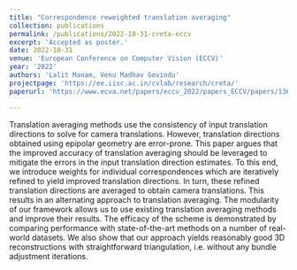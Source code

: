 ```yaml
---
title: "Correspondence reweighted translation averaging"
collection: publications
permalink: /publications/2022-10-31-creta-eccv
excerpt: 'Accepted as poster.'
date: 2022-10-31
venue: 'European Conference on Computer Vision (ECCV)'
year: '2022'
authors: 'Lalit Manam, Venu Madhav Govindu'
projectpage: 'https://ee.iisc.ac.in/cvlab/research/creta/'
paperurl: 'https://www.ecva.net/papers/eccv_2022/papers_ECCV/papers/136930053.pdf'

---
```

<!-- poster: 'https://dbp1994.github.io/publications/files/ICASSP_ALS_2018_poster.pdf' -->
<!--  -->
<!-- code: 'https://github.com/RaghavSomani/CMTRF' -->

Translation averaging methods use the consistency of input translation directions to solve for camera translations. However, translation directions obtained using epipolar geometry are error-prone. This paper argues that the improved accuracy of translation averaging should be leveraged to mitigate the errors in the input translation direction estimates. To this end, we introduce weights for individual correspondences which are iteratively refined to yield improved translation directions. In turn, these refined translation directions are averaged to obtain camera translations. This results in an alternating approach to translation averaging. The modularity of our framework allows us to use existing translation averaging methods and improve their results. The efficacy of the scheme is demonstrated by comparing performance with state-of-the-art methods on a number of real-world datasets. We also show that our approach yields reasonably good 3D reconstructions with straightforward triangulation, i.e. without any bundle adjustment iterations.

<!--
The paper has been accepted at [ICASSP 2018](https://ieeexplore.ieee.org/document/8461836){:target="_blank"}.

Abstract:

Relevant links:
1. [Paper](https://ieeexplore.ieee.org/document/8461836){:target="_blank"}
2. [Poster](https://dbp1994.github.io/publications/files/ICASSP_ALS_2018_poster.pdf){:target="_blank"}


<iframe width="560" height="315" src="https://www.youtube.com/embed/KyHUan_7YnQ" frameborder="0" allow="accelerometer; autoplay; encrypted-media; gyroscope; picture-in-picture" allowfullscreen></iframe>
<figcaption>Oral presentation at WSDM'19</figcaption> -->
